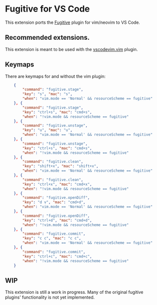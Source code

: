 # Fugitive for VS Code

This extension ports the [Fugitive](https://github.com/tpope/vim-fugitive.git) plugin for vim/neovim to VS Code.

## Recommended extensions.

This extension is meant to be used with the [vscodevim.vim](https://marketplace.visualstudio.com/items?itemName=vscodevim.vim) plugin.

## Keymaps
There are keymaps for and without the vim plugin:
```json
    {
        "command": "fugitive.stage",
        "key": "s", "mac": "s",
        "when": "vim.mode == 'Normal' && resourceScheme == fugitive"
    }, {
        "command": "fugitive.stage",
        "key": "ctrl+s", "mac": "cmd+s",
        "when": "!vim.mode && resourceScheme == fugitive"
    }, {
        "command": "fugitive.unstage",
        "key": "u", "mac": "u",
        "when": "vim.mode == 'Normal' && resourceScheme == fugitive"
    }, {
        "command": "fugitive.unstage",
        "key": "ctrl+s", "mac": "cmd+s",
        "when": "!vim.mode && resourceScheme == fugitive"
    }, {
        "command": "fugitive.clean",
        "key": "shift+x", "mac": "shift+x",
        "when": "vim.mode == 'Normal' && resourceScheme == fugitive"
    }, {
        "command": "fugitive.clean",
        "key": "ctrl+x", "mac": "cmd+x",
        "when": "!vim.mode && resourceScheme == fugitive"
    }, {
        "command": "fugitive.openDiff",
        "key": "d v", "mac": "cmd+d",
        "when": "vim.mode == 'Normal' && resourceScheme == fugitive"
    }, {
        "command": "fugitive.openDiff",
        "key": "ctrl+d", "mac": "cmd+d",
        "when": "!vim.mode && resourceScheme == fugitive"
    }, {
        "command": "fugitive.commit",
        "key": "c c", "mac": "c c",
        "when": "vim.mode == 'Normal' && resourceScheme == fugitive"
    }, {
        "command": "fugitive.commit",
        "key": "ctrl+c", "mac": "cmd+c",
        "when": "!vim.mode && resourceScheme == fugitive"
    }

```

## WIP

This extension is still a work in progress.
Many of the original fugitive plugins' functionality is not yet implemented.